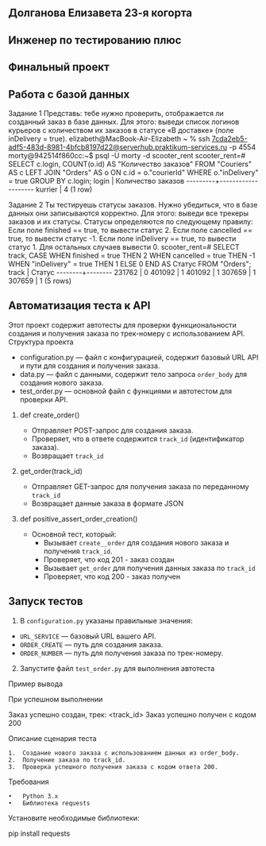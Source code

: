 ﻿## Долганова Елизавета 23-я когорта 
## Инженер по тестированию плюс 
## Финальный проект

## Работа с базой данных
Задание 1
Представь: тебе нужно проверить, отображается ли созданный заказ в базе данных.
Для этого: выведи список логинов курьеров с количеством их заказов в статусе «В доставке» (поле inDelivery = true).
elizabeth@MacBook-Air-Elizabeth ~ % ssh 7cda2eb5-adf5-483d-8981-4bfcb8197d22@serverhub.praktikum-services.ru -p 4554
morty@942514f860cc:~$ psql -U morty -d scooter_rent
scooter_rent=# SELECT c.login, COUNT(o.id) AS "Количество заказов" FROM "Couriers" AS c LEFT JOIN "Orders" AS o ON c.id = o."courierId" WHERE o."inDelivery" = true GROUP BY c.login;
  login  | Количество заказов 
---------+--------------------
 kurrier |                  4
(1 row)

Задание 2
Ты тестируешь статусы заказов. Нужно убедиться, что в базе данных они записываются корректно.
Для этого: выведи все трекеры заказов и их статусы. 
Статусы определяются по следующему правилу:
Если поле finished == true, то вывести статус 2.
Если поле canсelled == true, то вывести статус -1.
Если поле inDelivery == true, то вывести статус 1.
Для остальных случаев вывести 0.
scooter_rent=# SELECT track, CASE WHEN finished = true THEN 2 WHEN cancelled = true THEN -1 WHEN "inDelivery" = true THEN 1 ELSE 0 END AS Статус FROM "Orders";
 track  | Статус 
--------+--------
 231762 |      0
 401092 |      1
 401092 |      1
 307659 |      1
 307659 |      1
(5 rows)
## Автоматизация теста к API
Этот проект содержит автотесты для проверки функциональности создания и получения заказа по трек-номеру с использованием API.
Структура проекта
- configuration.py — файл с конфигурацией, содержит базовый URL API и пути для создания и получения заказа.
- data.py — файл с данными, содержит тело запроса `order_body` для создания нового заказа.
- test_order.py — основной файл с функциями и автотестом для проверки API.

1. def create_order()
   - Отправляет POST-запрос для создания заказа.
   - Проверяет, что в ответе содержится `track_id` (идентификатор заказа).
   - Возвращает `track_id` 

2. get_order(track_id)
   - Отправляет GET-запрос для получения заказа по переданному `track_id`
   - Возвращает данные заказа в формате JSON

3. def positive_assert_order_creation()
   - Основной тест, который:
     - Вызывает `create__order` для создания нового заказа и получения `track_id`.
     - Проверяет, что код 201 - заказ создан
     - Вызывает `get_order` для получения данных заказа по `track_id`
     - Проверяет, что код 200 - заказ получен

## Запуск тестов

1.  В `configuration.py` указаны правильные значения:
   - `URL_SERVICE` — базовый URL вашего API.
   - `ORDER_CREATE` — путь для создания заказа.
   - `ORDER_NUMBER` — путь для получения заказа по трек-номеру.

2. Запустите файл `test_order.py` для выполнения автотеста

Пример вывода

При успешном выполнении 

Заказ успешно создан, трек: <track_id>
Заказ успешно получен с кодом 200

Описание сценария теста

	1.	Создание нового заказа с использованием данных из order_body.
	2.	Получение заказа по track_id.
	3.	Проверка успешного получения заказа с кодом ответа 200.

Требования

	•	Python 3.x
	•	Библиотека requests

Установите необходимые библиотеки:

pip install requests
